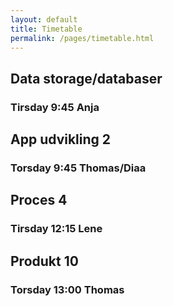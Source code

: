 ```yaml
---
layout: default
title: Timetable
permalink: /pages/timetable.html
---
```

<div class="container">
  <div class="text textblock half">
    <h2>Data storage/databaser</h2>
    <h3>Tirsday 9:45 Anja</h3>
  </div>

  <div class="text textblock half">
    <h2>App udvikling 2</h2>
    <h3>Torsday 9:45 Thomas/Diaa</h3>
  </div>

  <div class="text textblock half">
    <h2>Proces 4</h2>
    <h3>Tirsday 12:15 Lene</h3>
  </div>

  <div class="text textblock half">
    <h2>Produkt 10</h2>
    <h3>Torsday 13:00 Thomas</h3>
  </div>
</div>
